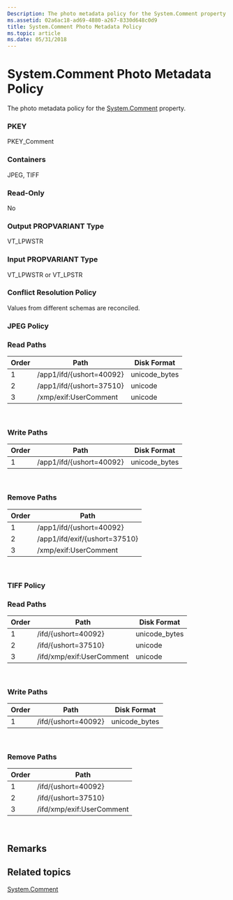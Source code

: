 ```yaml
---
Description: The photo metadata policy for the System.Comment property.
ms.assetid: 02a6ac18-ad69-4880-a267-8330d648c0d9
title: System.Comment Photo Metadata Policy
ms.topic: article
ms.date: 05/31/2018
---
```


# System.Comment Photo Metadata Policy

The photo metadata policy for the [System.Comment](https://msdn.microsoft.com/library/bb760658(VS.85).aspx) property.

### PKEY

PKEY\_Comment

### Containers

JPEG, TIFF

### Read-Only

No

### Output PROPVARIANT Type

VT\_LPWSTR

### Input PROPVARIANT Type

VT\_LPWSTR or VT\_LPSTR

### Conflict Resolution Policy

Values from different schemas are reconciled.

### JPEG Policy

### Read Paths



| Order | Path                                | Disk Format    |
|-------|-------------------------------------|----------------|
| 1     | /app1/ifd/{ushort=40092}            | unicode\_bytes |
| 2     | /app1/ifd/{ushort=37510}            | unicode        |
| 3     | /xmp/<xmpalt>exif:UserComment | unicode        |



 

### Write Paths



| Order | Path                     | Disk Format    |
|-------|--------------------------|----------------|
| 1     | /app1/ifd/{ushort=40092} | unicode\_bytes |



 

### Remove Paths



| Order | Path                          |
|-------|-------------------------------|
| 1     | /app1/ifd/{ushort=40092}      |
| 2     | /app1/ifd/exif/{ushort=37510} |
| 3     | /xmp/exif:UserComment         |



 

### TIFF Policy

### Read Paths



| Order | Path                                    | Disk Format    |
|-------|-----------------------------------------|----------------|
| 1     | /ifd/{ushort=40092}                     | unicode\_bytes |
| 2     | /ifd/{ushort=37510}                     | unicode        |
| 3     | /ifd/xmp/<xmpalt>exif:UserComment | unicode        |



 

### Write Paths



| Order | Path                | Disk Format    |
|-------|---------------------|----------------|
| 1     | /ifd/{ushort=40092} | unicode\_bytes |



 

### Remove Paths



| Order | Path                      |
|-------|---------------------------|
| 1     | /ifd/{ushort=40092}       |
| 2     | /ifd/{ushort=37510}       |
| 3     | /ifd/xmp/exif:UserComment |



 

## Remarks

## Related topics

<dl> <dt>

[System.Comment](https://msdn.microsoft.com/library/bb760658(VS.85).aspx)
</dt> </dl>

 

 



